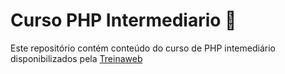 # Curso PHP Intermediario :elephant:
Este repositório contém conteúdo do curso de PHP intemediário disponibilizados pela [Treinaweb](https://www.treinaweb.com.br)

